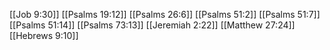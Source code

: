 [[Job 9:30]]
[[Psalms 19:12]]
[[Psalms 26:6]]
[[Psalms 51:2]]
[[Psalms 51:7]]
[[Psalms 51:14]]
[[Psalms 73:13]]
[[Jeremiah 2:22]]
[[Matthew 27:24]]
[[Hebrews 9:10]]

